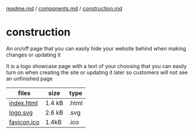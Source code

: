 [readme.md](../../readme.md) / [components.md](../components.md) / [construction.md](construction.md)

# construction
An on/off page that you can easily hide your website behind when making changes or updating it

It is a logo showcase page with a text of your choosing that you can easily turn on when creating the site or updating it later so customers will not see an unfinished page

|  files | size | type |
|-|-|-|
| [index.html](index.html) | 1.4 kB | .html |
| [logo.svg](logo.svg) | 2.6 kB | .svg |
| [favicon.ico](favicon.ico) | 1.4kB | .ico |